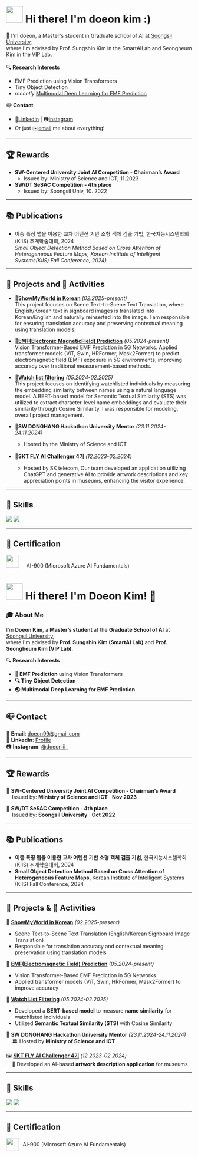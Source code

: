 # <img src="https://camo.githubusercontent.com/d552948e7884c41fde2d32b9221d79f0df2076c7d824aaab954ca93f53d95884/68747470733a2f2f6d656469612e67697068792e636f6d2f6d656469612f6876524a434c467a6361737252346961377a2f67697068792e676966" width="45" height="45"/> Hi there! I'm doeon kim :)

👋  I'm doeon, a Master's student in Graduate school of AI at [Soongsil University](https://ssu.ac.kr/),<br/>where I'm advised by Prof. Sungshin Kim in the SmartAILab and Seongheum Kim in the VIP Lab. <br/><br/>
🔍 **Research Interests**  
- EMF Prediction using Vision Transformers  
- Tiny Object Detection
- *recently* <U>Multimodal Deep Learning for EMF Prediction</U>

📪 **Contact**
- 🔗[LinkedIn](https://www.linkedin.com/in/%EB%8F%84%EC%96%B8-%EA%B9%80-5a5a952a6/) | 📷[Instagram](https://www.instagram.com/doeoniii_?igsh=MWd2N2wyZW1qd2NzYQ%3D%3D&utm_source=qr)
- Or just ✉️[email]([doeon99@gmail.com](doeon99@gmail.com)) me about everything!

---

## 🏆 Rewards
- **SW-Centered University Joint AI Competition - Chairman’s Award**
  - Issued by: Ministry of Science and ICT, 11.2023
- **SW/DT SeSAC Competition - 4th place**
  - Issued by: Soongsil Univ, 10. 2022
 
---

## 📚 Publications
- 이종 특징 맵을 이용한 교차 어텐션 기반 소형 객체 검출 기법, 한국지능시스템학회(KIIS) 추계학술대회, 2024<br/>
*Small Object Detection Method Based on Cross Attention of Heterogeneous Feature Maps, Korean Institute of Intelligent Systems(KIIS) Fall Conference, 2024)*
 
---

## 📂 Projects and 🧩 Activities 

- **📂[ShowMyWorld in Korean](https://github.com/ShowMyWorldInKorean/visualTranslation)** *(02.2025-present)*<br/>
This project focuses on Scene Text-to-Scene Text Translation, where English/Korean text in signboard images is translated into Korean/English and naturally reinserted into the image. I am responsible for ensuring translation accuracy and preserving contextual meaning using translation models.

- **📂[EMF(Electronic MagneticField) Prediction](https://github.com/kimdoeon/emf_project)** *(05.2024-present)*<br/>
Vision Transformer-Based EMF Prediction in 5G Networks. Applied transformer models (ViT, Swin, HRFormer, Mask2Former) to predict electromagnetic field (EMF) exposure in 5G environments, improving accuracy over traditional measurement-based methods.

- **📂[Watch list filtering](https://github.com/kimdoeon/wlf_project)** *(05.2024-02.2025)*<br/>
This project focuses on identifying watchlisted individuals by measuring the embedding similarity between names using a natural language model. A BERT-based model for Semantic Textual Similarity (STS) was utilized to extract character-level name embeddings and evaluate their similarity through Cosine Similarity. I was responsible for modeling, overall project management.
- **🧩SW DONGHANG Hackathon University Mentor** *(23.11.2024-24.11.2024)*<br/>
  - Hosted by the Ministry of Science and ICT
- **🧩[SKT FLY AI Challenger 4기](https://github.com/FLYAI4)** *(12.2023-02.2024)*<br/>
   - Hosted by SK telecom, Our team developed an application utilizing ChatGPT and generative AI to provide artwork descriptions and key appreciation points in museums, enhancing the visitor experience.
 
---

## 💪 Skills
<p>
  <img src="https://img.shields.io/badge/Python-3776AB?style=for-the-badge&logo=python&logoColor=white"/>
  <img src="https://img.shields.io/badge/PyTorch-EE4C2C?style=for-the-badge&logo=pytorch&logoColor=white"/>
</p>

---

## 📜 Certification
<div style="display: flex; align-items: baseline; gap: 8px;">
    <img src="https://cdn.pixabay.com/photo/2021/08/10/15/36/microsoft-6536268_1280.png" width="35">
    <span>&nbsp&nbsp&nbspAI-900 (Microsoft Azure AI Fundamentals)</span>
</div>



# <img src="https://camo.githubusercontent.com/d552948e7884c41fde2d32b9221d79f0df2076c7d824aaab954ca93f53d95884/68747470733a2f2f6d656469612e67697068792e636f6d2f6d656469612f6876524a434c467a6361737252346961377a2f67697068792e676966" width="45" height="45"/> Hi there! I'm Doeon Kim! 👋

### 🎓 About Me  
I'm **Doeon Kim**, a **Master’s student** at the **Graduate School of AI** at [Soongsil University](https://ssu.ac.kr/),  
where I'm advised by **Prof. Sungshin Kim (SmartAI Lab)** and **Prof. Seongheum Kim (VIP Lab)**.  

🔍 **Research Interests**  
- **📡 EMF Prediction** using Vision Transformers  
- **🔍 Tiny Object Detection**  
- **🌏 Multimodal Deep Learning for EMF Prediction**  

---

## 📪 Contact
📧 **Email**: [doeon99@gmail.com](mailto:doeon99@gmail.com)  
🔗 **LinkedIn**: [Profile](https://www.linkedin.com/in/%EB%8F%84%EC%96%B8-%EA%B9%80-5a5a952a6/)  
📷 **Instagram**: [@doeoniii_](https://www.instagram.com/doeoniii_?igsh=MWd2N2wyZW1qd2NzYQ%3D%3D&utm_source=qr)  

---

## 🏆 Rewards
🏅 **SW-Centered University Joint AI Competition - Chairman’s Award**  
&nbsp;&nbsp;&nbsp;&nbsp;Issued by: **Ministry of Science and ICT** · **Nov 2023**  

🏅 **SW/DT SeSAC Competition - 4th place**  
&nbsp;&nbsp;&nbsp;&nbsp;Issued by: **Soongsil University** · **Oct 2022**  

---

## 📚 Publications
- **이종 특징 맵을 이용한 교차 어텐션 기반 소형 객체 검출 기법**, 한국지능시스템학회(KIIS) 추계학술대회, 2024  
- **Small Object Detection Method Based on Cross Attention of Heterogeneous Feature Maps**, Korean Institute of Intelligent Systems (KIIS) Fall Conference, 2024  

---

## 📂 Projects & 🧩 Activities  
📌 **[ShowMyWorld in Korean](https://github.com/ShowMyWorldInKorean/visualTranslation)** *(02.2025-present)*  
- Scene Text-to-Scene Text Translation (English/Korean Signboard Image Translation)  
- Responsible for translation accuracy and contextual meaning preservation using translation models  

📡 **[EMF(Electromagnetic Field) Prediction](https://github.com/kimdoeon/emf_project)** *(05.2024-present)*  
- Vision Transformer-Based EMF Prediction in 5G Networks  
- Applied transformer models (ViT, Swin, HRFormer, Mask2Former) to improve accuracy  

📑 **[Watch List Filtering](https://github.com/kimdoeon/wlf_project)** *(05.2024-02.2025)*  
- Developed a **BERT-based model** to measure **name similarity** for watchlisted individuals  
- Utilized **Semantic Textual Similarity (STS)** with Cosine Similarity  

🧩 **SW DONGHANG Hackathon University Mentor** *(23.11.2024-24.11.2024)*  
&nbsp;&nbsp;&nbsp;&nbsp;🏛 Hosted by **Ministry of Science and ICT**  

🖼 **[SKT FLY AI Challenger 4기](https://github.com/FLYAI4)** *(12.2023-02.2024)*  
&nbsp;&nbsp;&nbsp;&nbsp;🚀 Developed an AI-based **artwork description application** for museums  

---

## 💪 Skills  
<p>
  <img src="https://img.shields.io/badge/Python-3776AB?style=for-the-badge&logo=python&logoColor=white"/>
  <img src="https://img.shields.io/badge/PyTorch-EE4C2C?style=for-the-badge&logo=pytorch&logoColor=white"/>
</p>

---

## 📜 Certification  
<p style="display: flex; align-items: center; gap: 10px;">
    <img src="https://cdn.pixabay.com/photo/2021/08/10/15/36/microsoft-6536268_1280.png" width="35">
    <span>AI-900 (Microsoft Azure AI Fundamentals)</span>
</p>



